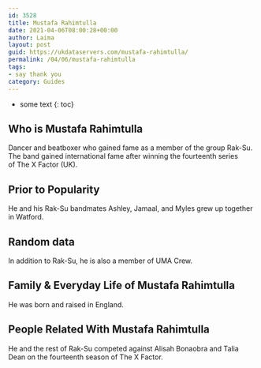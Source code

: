 ```yaml
---
id: 3528
title: Mustafa Rahimtulla
date: 2021-04-06T08:00:28+00:00
author: Laima
layout: post
guid: https://ukdataservers.com/mustafa-rahimtulla/
permalink: /04/06/mustafa-rahimtulla
tags:
- say thank you
category: Guides
---
```


* some text
{: toc}


## Who is Mustafa Rahimtulla
                  
                  
                  
Dancer and beatboxer who gained fame as a member of the group Rak-Su. The band gained international fame after winning the fourteenth series of The X Factor (UK).  
                  
              
            
              
            
                
                
                
## Prior to Popularity
                  
                  
                  
He and his Rak-Su bandmates Ashley, Jamaal, and Myles grew up together in Watford.  
                  
              
            
              
            
                
                
                
## Random data
                  
                  
                  
In addition to Rak-Su, he is also a member of UMA Crew. 
                  
              
            
              
            
                
                
                
## Family & Everyday Life of Mustafa Rahimtulla
                  
                  
                  
He was born and raised in England. 
                  
              
            
              
            
                
                
                
## People Related With Mustafa Rahimtulla
                  
                  
                  
He and the rest of Rak-Su competed against Alisah Bonaobra and Talia Dean on the fourteenth season of The X Factor. 
                  
              
            
              
            
                
              
            
              
              
            
            
              
            
          
          
          